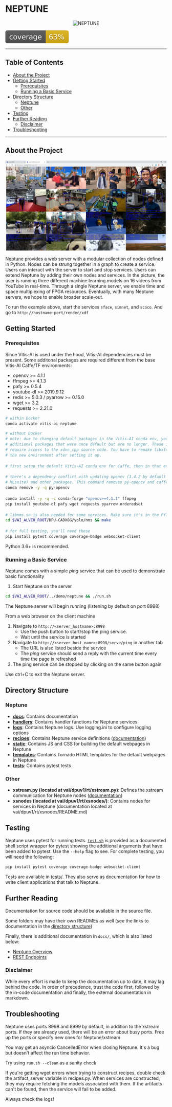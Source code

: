 # NEPTUNE

<p align="center">
<img  src="https://pbs.twimg.com/media/DVmeTvVW4AA-KYv.jpg:small", title=NEPTUNE>
</p>

![img](docs/coverage.svg)

---

## Table of Contents <!-- omit in toc -->

- [About the Project](#about-the-project)
- [Getting Started](#getting-started)
  - [Prerequisites](#prerequisites)
  - [Running a Basic Service](#running-a-basic-service)
- [Directory Structure](#directory-structure)
  - [Neptune](#neptune)
  - [Other](#other)
- [Testing](#testing)
- [Further Reading](#further-reading)
  - [Disclaimer](#disclaimer)
- [Troubleshooting](#troubleshooting)

---

## About the Project

<p align="center">
<img  src="docs/neptune_demo.png", title="Neptune demo application">
</p>

Neptune provides a web server with a modular collection of nodes defined in Python.
Nodes can be strung together in a graph to create a service.
Users can interact with the server to start and stop services.
Users can extend Neptune by adding their own nodes and services.
In the picture, the user is running three different machine learning models on 16 videos from YouTube in real-time.
Through a single Neptune server, we enable time and space multiplexing of FPGA resources.
Eventually, with many Neptune servers, we hope to enable broader scale-out.

To run the example above, start the services `sface`, `simnet`, and `scoco`.
And go to `http://hostname:port/render/xdf`

## Getting Started

### Prerequisites

Since Vitis-AI is used under the hood, Vitis-AI dependencies must be present.
Some additonal packages are required different from the base Vitis-AI Caffe/TF environments:
* opencv >= 4.1.1
* ffmpeg >= 4.1.3
* pafy >= 0.5.4
* youtube-dl >= 2019.9.12
* redis >= 5.0.3 / pyarrow >= 0.15.0
* wget >= 3.2
* requests >= 2.21.0

```sh
# within Docker
conda activate vitis-ai-neptune
```

```sh
# without Docker
# note: due to changing default packages in the Vitis-AI conda env, you may need
# additional packages that were once default but are no longer. These instructions
# require access to the xdnn_cpp source code. You have to remake libxfdnn.so in
# the new environment after setting it up.

# first setup the default Vitis-AI conda env for Caffe, then in that env run:
 
# there's a dependency conflict with updating opencv (3.4.2 by default in
# MLsuite) and other packages. This command removes py-opencv and caffe_decent
conda remove -y -q py-opencv
 
conda install -y -q -c conda-forge "opencv>=4.1.1" ffmpeg
pip install youtube-dl pafy wget requests pyarrow orderedset
 
# libnms.so is also needed for some services. Make sure it's in the PYTHONPATH/site-packages!
cd $VAI_ALVEO_ROOT/DPU-CADX8G/yolo/nms && make
 
# for full testing, you'll need these
pip install pytest coverage coverage-badge websocket-client
```

Python 3.6+ is recommended.

### Running a Basic Service
Neptune comes with a simple _ping_ service that can be used to demonstrate basic functionality  
1. Start Neptune on the server 
```sh
cd $VAI_ALVEO_ROOT/../demo/neptune && ./run.sh
```

The Neptune server will begin running (listening by default on port 8998)

From a web browser on the client machine
1. Navigate to `http://<server_hostname>:8998`
    - Use the push button to start/stop the ping service.
    - Wait until the service is started
2. Navigate to `http://<server_host_name>:8998/serve/ping` in another tab
    - The URL is also listed beside the service
    - The _ping_ service should send a reply with the current time every time the page is refreshed
3. The ping service can be stopped by clicking on the same button again

Use ctrl+C to exit the Neptune server. 

## Directory Structure

### Neptune

* **[docs](docs/)**: Contains documentation
* **[handlers](handlers/)**: Contains handler functions for Neptune services
* **[logs](logs/)**: Contains Neptune logs. Use logging.ini to configure logging options
* **[recipes](recipes/)**: Contains Neptune service definitions ([documentation](recipes/README.md))
* **[static](static/)**: Contains JS and CSS for building the default webpages in Neptune
* **[templates](templates/)**: Contains Tornado HTML templates for the default webpages in Neptune
* **[tests](tests/)**: Contains pytest tests

### Other

* **xstream.py (located at vai/dpuv1/rt/xstream.py)**: Defines the xstream communication for Neptune nodes ([documentation](../docs/xstream.md))
* **xsnodes (located at vai/dpuv1/rt/xsnodes/)**: Contains nodes for services in Neptune (documentation located at vai/dpuv1/rt/xsnodes/README.md)

## Testing

Neptune uses pytest for running tests.
[`test.sh`](./test.sh) is provided as a documented shell script wrapper for pytest showing the additional arguments that have been added to pytest.
Use the `--help` flag to see.
For complete testing, you will need the following:
```sh
pip install pytest coverage coverage-badge websocket-client
```

Tests are available in [tests/](./tests/). 
They also serve as documentation for how to write client applications that talk to Neptune.

## Further Reading

Documentation for source code should be available in the source file.

Some folders may have their own READMEs as well (see the links to documentation in the [directory structure](#directory-structure))

Finally, there is additional documentation in `docs/`, which is also listed below:
* [Neptune Overview](docs/neptune_overview.md)
* [REST Endpoints](docs/endpoints.md)

### Disclaimer

While every effort is made to keep the documentation up to date, it may lag behind the code.
In order of precedence, trust the code first, followed by the in-code documentation and finally, the external documentation in markdown.

## Troubleshooting

Neptune uses ports 8998 and 8999 by default, in addition to the xstream ports.
If they are already used, there will be an error about busy ports.
Free up the ports or specify new ones for Neptune/xstream

You may get an asyncio CancelledError when closing Neptune.
It's a bug but doesn't affect the run time behavior.

Try using `run.sh --clean` as a sanity check

If you're getting wget errors when trying to construct recipes, double check the artifact_server variable in recipes.py.
When services are constructed, they may require fetching the models associated with them.
If the artifacts can't be found, then the service will fail to be added. 

Always check the logs!
